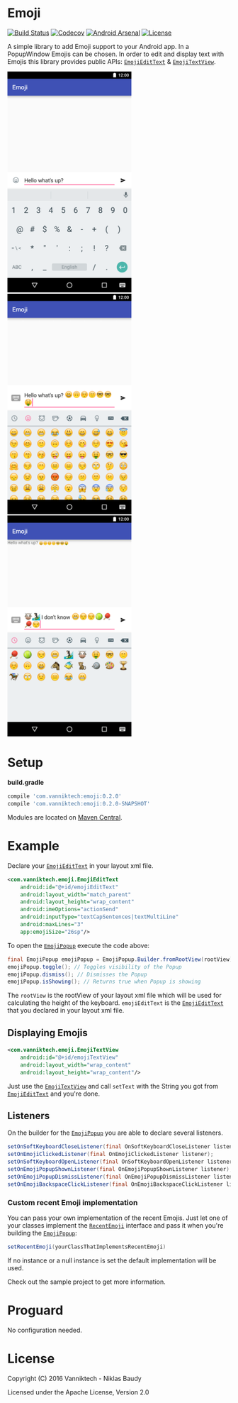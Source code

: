 # Emoji

[![Build Status](https://travis-ci.org/vanniktech/Emoji.svg?branch=master)](https://travis-ci.org/vanniktech/Emoji?branch=master)
[![Codecov](https://codecov.io/github/vanniktech/Emoji/coverage.svg?branch=master)](https://codecov.io/github/vanniktech/Emoji?branch=master)
[![Android Arsenal](https://img.shields.io/badge/Android%20Arsenal-Emoji-green.svg?style=true)](https://android-arsenal.com/details/1/3287)
[![License](http://img.shields.io/:license-apache-blue.svg)](http://www.apache.org/licenses/LICENSE-2.0.html)

A simple library to add Emoji support to your Android app. In a PopupWindow Emojis can be chosen. In order to edit and display text with Emojis this library provides public APIs: [`EmojiEditText`](library/src/main/java/com/vanniktech/emoji/EmojiEditText.java) & [`EmojiTextView`](library/src/main/java/com/vanniktech/emoji/EmojiTextView.java).

<img src="preview_1.png" alt="Normal Keyboard" width="280">
<img src="preview_2.png" alt="Emoji Keyboard" width="280">
<img src="preview_3.png" alt="Recent Emojis" width="280">

# Setup

**build.gradle**

```groovy
compile 'com.vanniktech:emoji:0.2.0'
compile 'com.vanniktech:emoji:0.2.0-SNAPSHOT'
```

Modules are located on [Maven Central](https://oss.sonatype.org/#nexus-search;gav~com.vanniktech~emoji~~~).

# Example

Declare your [`EmojiEditText`](library/src/main/java/com/vanniktech/emoji/EmojiEditText.java) in your layout xml file.

```xml
<com.vanniktech.emoji.EmojiEditText
    android:id="@+id/emojiEditText"
    android:layout_width="match_parent"
    android:layout_height="wrap_content"
    android:imeOptions="actionSend"
    android:inputType="textCapSentences|textMultiLine"
    android:maxLines="3"
    app:emojiSize="26sp"/>
```

To open the [`EmojiPopup`](library/src/main/java/com/vanniktech/emoji/EmojiPopup.java) execute the code above:

```java
final EmojiPopup emojiPopup = EmojiPopup.Builder.fromRootView(rootView).build(emojiEditText);
emojiPopup.toggle(); // Toggles visibility of the Popup
emojiPopup.dismiss(); // Dismisses the Popup
emojiPopup.isShowing(); // Returns true when Popup is showing
```

The `rootView` is the rootView of your layout xml file which will be used for calculating the height of the keyboard.
`emojiEditText` is the [`EmojiEditText`](library/src/main/java/com/vanniktech/emoji/EmojiEditText.java) that you declared in your layout xml file.

## Displaying Emojis

```xml
<com.vanniktech.emoji.EmojiTextView
    android:id="@+id/emojiTextView"
    android:layout_width="wrap_content"
    android:layout_height="wrap_content"/>
```

Just use the [`EmojiTextView`](library/src/main/java/com/vanniktech/emoji/EmojiTextView.java) and call `setText` with the String you got from [`EmojiEditText`](library/src/main/java/com/vanniktech/emoji/EmojiEditText.java) and you're done.

## Listeners

On the builder for the [`EmojiPopup`](library/src/main/java/com/vanniktech/emoji/EmojiPopup.java) you are able to declare several listeners.

```java
setOnSoftKeyboardCloseListener(final OnSoftKeyboardCloseListener listener);
setOnEmojiClickedListener(final OnEmojiClickedListener listener);
setOnSoftKeyboardOpenListener(final OnSoftKeyboardOpenListener listener);
setOnEmojiPopupShownListener(final OnEmojiPopupShownListener listener);
setOnEmojiPopupDismissListener(final OnEmojiPopupDismissListener listener);
setOnEmojiBackspaceClickListener(final OnEmojiBackspaceClickListener listener);
```


### Custom recent Emoji implementation

You can pass your own implementation of the recent Emojis. Just let one of your classes implement the [`RecentEmoji`](library/src/main/java/com/vanniktech/emoji/RecentEmoji.java) interface and pass it when you're building the [`EmojiPopup`](library/src/main/java/com/vanniktech/emoji/EmojiPopup.java):

```java
setRecentEmoji(yourClassThatImplementsRecentEmoji)
```

If no instance or a null instance is set the default implementation will be used.

Check out the sample project to get more information.

# Proguard

No configuration needed.

# License

Copyright (C) 2016 Vanniktech - Niklas Baudy

Licensed under the Apache License, Version 2.0